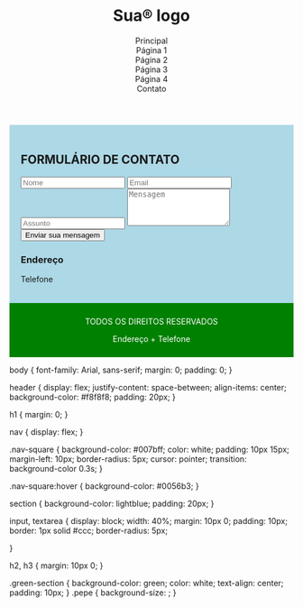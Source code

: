 <!DOCTYPE html>
<html lang="pt-BR">
<head>
    <meta charset="UTF-8">
    <meta name="viewport" content="width=device-width, initial-scale=1.0">
    <link rel="stylesheet" href="style.css">
    <title>Sua logo</title>
</head>
<body>
    <header>
        <h1>Sua® logo</h1>
        <nav>
            <div class="nav-square">Principal</div>
            <div class="nav-square">Página 1</div>
            <div class="nav-square">Página 2</div>
            <div class="nav-square">Página 3</div>
            <div class="nav-square">Página 4</div>
            <div class="nav-square">Contato</div>
        </nav>
    </header>
    <section style="background-color: lightblue; padding: 20px;">
        <h2>FORMULÁRIO DE CONTATO</h2>
        <input type="text" placeholder="Nome" />
        <input type="email" placeholder="Email" />
        <input type="text" placeholder="Assunto" />
        <textarea placeholder="Mensagem" rows="4"></textarea>
        <button>Enviar sua mensagem</button>
        <h3>Endereço</h3>
        <p>Telefone</p>
        <img src="https://th.bing.com/th/id/OIP.js2UqAwM4jqK3iniCaxiJwHaHp?w=182&h=187&c=7&r=0&o=5&pid=1.7" alt="">
    </section>
    <div class="pepe">
    <section style="background-color: green; color: white; text-align: center; padding: 10px;">
        <p>TODOS OS DIREITOS RESERVADOS</p>
        <p>Endereço + Telefone</p>
    </section>
</div>
    </section>
</body>
</html>





body {
    font-family: Arial, sans-serif;
    margin: 0;
    padding: 0;
}

header {
    display: flex;
    justify-content: space-between;
    align-items: center;
    background-color: #f8f8f8;
    padding: 20px;
}

h1 {
    margin: 0;
}

nav {
    display: flex;
}

.nav-square {
    background-color: #007bff;
    color: white;
    padding: 10px 15px;
    margin-left: 10px;
    border-radius: 5px;
    cursor: pointer;
    transition: background-color 0.3s;
}

.nav-square:hover {
    background-color: #0056b3;
}

section {
    background-color: lightblue;
    padding: 20px;
}

input, textarea {
    display: block;
    width: 40%;
    margin: 10px 0;
    padding: 10px;
    border: 1px solid #ccc;
    border-radius: 5px;
    
}

h2, h3 {
    margin: 10px 0;
}

.green-section {
    background-color: green;
    color: white;
    text-align: center;
    padding: 10px;
}
.pepe {
    background-size: ;
}
